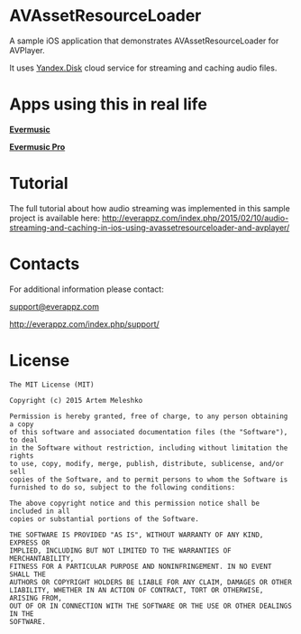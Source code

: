 # AVAssetResourceLoader
 A sample iOS application that demonstrates AVAssetResourceLoader for AVPlayer.
 
 It uses [Yandex.Disk](https://disk.yandex.com) cloud service for streaming and caching audio files.
 
# Apps using this in real life

[**Evermusic**](https://itunes.apple.com/us/app/evermusic/id885367198?ls=1&mt=8)

[**Evermusic Pro**](https://itunes.apple.com/us/app/evermusic-pro/id905746421?ls=1&mt=8)

# Tutorial

The full tutorial about how audio streaming was implemented in this sample project is available here:
http://everappz.com/index.php/2015/02/10/audio-streaming-and-caching-in-ios-using-avassetresourceloader-and-avplayer/

# Contacts
 
 For additional information please contact: 
 

 support@everappz.com
 
 
 http://everappz.com/index.php/support/
 
# License

```
The MIT License (MIT)

Copyright (c) 2015 Artem Meleshko

Permission is hereby granted, free of charge, to any person obtaining a copy
of this software and associated documentation files (the "Software"), to deal
in the Software without restriction, including without limitation the rights
to use, copy, modify, merge, publish, distribute, sublicense, and/or sell
copies of the Software, and to permit persons to whom the Software is
furnished to do so, subject to the following conditions:

The above copyright notice and this permission notice shall be included in all
copies or substantial portions of the Software.

THE SOFTWARE IS PROVIDED "AS IS", WITHOUT WARRANTY OF ANY KIND, EXPRESS OR
IMPLIED, INCLUDING BUT NOT LIMITED TO THE WARRANTIES OF MERCHANTABILITY,
FITNESS FOR A PARTICULAR PURPOSE AND NONINFRINGEMENT. IN NO EVENT SHALL THE
AUTHORS OR COPYRIGHT HOLDERS BE LIABLE FOR ANY CLAIM, DAMAGES OR OTHER
LIABILITY, WHETHER IN AN ACTION OF CONTRACT, TORT OR OTHERWISE, ARISING FROM,
OUT OF OR IN CONNECTION WITH THE SOFTWARE OR THE USE OR OTHER DEALINGS IN THE
SOFTWARE.
```
